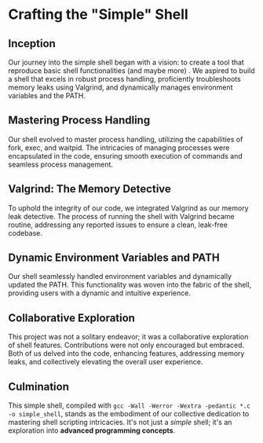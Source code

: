 # Crafting the "Simple" Shell

## Inception

Our journey into the simple shell began with a vision: to create a tool that reproduce basic shell functionalities (and maybe more) . We aspired to build a shell that excels in robust process handling, proficiently troubleshoots memory leaks using Valgrind, and dynamically manages environment variables and the PATH.

## Mastering Process Handling

Our shell evolved to master process handling, utilizing the capabilities of fork, exec, and waitpid. The intricacies of managing processes were encapsulated in the code, ensuring smooth execution of commands and seamless process management.

## Valgrind: The Memory Detective

To uphold the integrity of our code, we integrated Valgrind as our memory leak detective. The process of running the shell with Valgrind became routine, addressing any reported issues to ensure a clean, leak-free codebase.

## Dynamic Environment Variables and PATH

Our shell seamlessly handled environment variables and dynamically updated the PATH. This functionality was woven into the fabric of the shell, providing users with a dynamic and intuitive experience.

## Collaborative Exploration

This project was not a solitary endeavor; it was a collaborative exploration of shell features. Contributions were not only encouraged but embraced. Both of us delved into the code, enhancing features, addressing memory leaks, and collectively elevating the overall user experience.

## Culmination

This simple shell, compiled with `gcc -Wall -Werror -Wextra -pedantic *.c -o simple_shell`, stands as the embodiment of our collective dedication to mastering shell scripting intricacies. It's not just a *simple* shell; it's an exploration into **advanced programming concepts**.